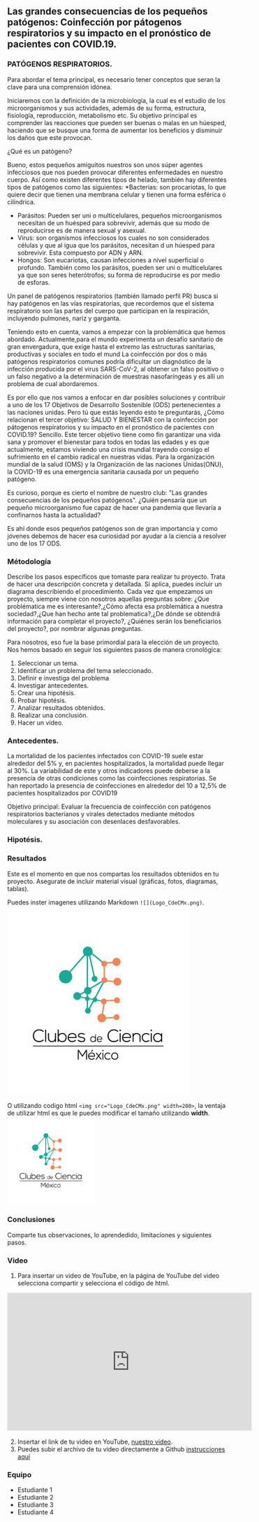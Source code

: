 ## Las grandes consecuencias de los pequeños patógenos:  Coinfección por pátogenos respiratorios y su impacto en el pronóstico de pacientes con COVID.19.



### PATÓGENOS RESPIRATORIOS.
Para abordar el tema principal, es necesario tener conceptos que seran la clave para una comprensión idónea.

Iniciaremos con la definición de la microbiología, la cual es el estudio de los microorganismos y sus actividades, además de su forma, estructura, fisiología, reproducción, metabolismo etc. Su objetivo principal es comprender las reacciones que pueden ser buenas o malas en un húesped, haciendo que  se busque una forma de aumentar los beneficios y disminuir los daños que este provocan.

¿Qué es un patógeno?


Bueno, estos pequeños amiguitos nuestros son unos súper agentes infecciosos que nos pueden provocar  diferentes enfermedades en nuestro cuerpo.
Así como existen diferentes tipos de helado, también hay diferentes tipos de patógenos como las siguientes:
*Bacterias: son procariotas, lo que quiere decir que tienen una membrana celular y  tienen una forma esférica o cilíndrica.
* Parásitos: Pueden ser uni o multicelulares, pequeños microorganismos necesitan de un huésped para sobrevivir, además que su modo de reproducirse es de manera sexual y asexual.
* Virus: son organismos infecciosos  los cuales no son considerados células y que al igua que los parásitos, necesitan d un húesped para sobrevivir. Esta compuesto por ADN y ARN.
* Hongos: Son eucariotas, causan infecciones a nivel superficial o profundo. También como los parásitos, pueden ser  uni o multicelulares ya que son seres heterótrofos; su forma de reproducirse es por medio de esforas.


Un panel de patógenos respiratorios (también llamado perfil PR) busca si hay patógenos en las vías respiratorias, que recordemos que el sistema respiratorio son  las partes del cuerpo que participan en la respiración, incluyendo pulmones, nariz y garganta.

Teniendo esto en cuenta, vamos a empezar con la problemática que hemos abordado.
Actualmente,para el mundo experimenta un desafío sanitario de gran envergadura, que exige hasta el extremo las estructuras sanitarias, productivas y sociales en todo el mund
La coinfección por dos o más patógenos respiratorios comunes podría dificultar un diagnóstico de la infección producida por el virus SARS-CoV-2, al obtener un falso positivo o un falso negativo a la determinación de muestras nasofaríngeas y es allí un problema de cual abordaremos.

Es por ello que nos vamos a enfocar en dar posibles soluciones y contribuir a uno de los 17 Objetivos de Desarrollo Sostenible (ODS) pertenecientes a las naciones unidas. Pero tú que estás leyendo esto te preguntarás, ¿Cómo relacionan el tercer objetivo: SALUD Y BIENESTAR con la coinfección por pátogenos respiratorios y su impacto en el pronóstico de pacientes con COVID.19? 
Sencillo. Este tercer objetivo tiene como fin garantizar una vida sana y promover el bienestar para todos en todas las edades y es que actualmente, estamos viviendo una crisis mundial trayendo consigo el sufrimiento en el cambio radical en nuestras vidas.
Para la organización mundial de la salud (OMS) y la Organización de las naciones Unidas(ONU), la COVID-19 es una emergencia sanitaria causada por un pequeño patógeno.


Es curioso, porque es cierto el nombre de nuestro club: "Las grandes consecuencias de los pequeños patógenos". 
¿Quién pensaría que un pequeño microorganismo fue capaz de hacer una pandemia que llevaría a confinarnos hasta la actualidad?

Es ahí donde esos pequeños patógenos son de gran importancia y como jóvenes debemos de hacer esa curiosidad por ayudar a la ciencia a resolver uno de los 17 ODS.


### Métodología

Describe los pasos específicos que tomaste para realizar tu proyecto. Trata de hacer una descripción concreta y detallada. Si aplica, puedes incluir un diagrama describiendo el procedimiento. 
Cada vez que empezamos un proyecto, siempre viene con nosotros aquellas preguntas sobre: ¿Que problématica me es interesante?,¿Cómo afecta esa problemática a nuestra sociedad?,¿Que han hecho ante tal problematica?,¿De dónde se obtendrá información para completar el proyecto?, ¿Quiénes serán los beneficiarios del proyecto?, por nombrar algunas preguntas.

Para nosotros, eso fue la base primordial para la elección de un proyecto.
Nos hemos basado en seguir los siguientes pasos de manera cronológica:
1. Seleccionar un tema.
2. Identificar un problema del tema seleccionado.
3. Definir e investiga del problema
4. Investigar antecedentes.
5. Crear una hipotésis.
6. Probar hipotésis.
7. Analizar resultados obtenidos.
8. Realizar una conclusión.
9. Hacer un vídeo.



### Antecedentes.
La mortalidad de los pacientes infectados con COVID-19 suele estar alrededor del 5% y, en pacientes hospitalizados, la mortalidad puede llegar al 30%. La variabilidad de este y otros indicadores puede deberse a la presencia de otras condiciones como las coinfecciones respiratorias. Se han reportado la presencia de coinfecciones en alrededor del 10 a 12,5% de pacientes hospitalizados por COVID19 

Objetivo principal: Evaluar la frecuencia de coinfección con patógenos respiratorios bacterianos y virales detectados mediante métodos moleculares y su asociación con desenlaces desfavorables.


### Hipotésis.





### Resultados

Este es el momento en que nos compartas los resultados obtenidos en tu proyecto. Asegurate de incluir material visual (gráficas, fotos, diagramas, tablas). 

Puedes inster imagenes utilizando Markdown `![](Logo_CdeCMx.png)`.

![](Logo_CdeCMx.png)

O utilizando codigo html `<img src="Logo_CdeCMx.png" width=200>`, la ventaja de utilizar html es que le puedes modificar el tamaño utilizando **width**.
<img src="Logo_CdeCMx.png" width=200>


### Conclusiones

Comparte tus observaciones, lo aprendedido, limitaciones y siguientes pasos. 

### Video
 1. Para insertar un video de YouTube, en la página de YouTube del video selecciona compartir y selecciona el código de html.
 <iframe width="560" height="315" src="https://www.youtube.com/embed/PLj1-CMNERM" title="YouTube video player" frameborder="0" allow="accelerometer; autoplay; clipboard-write; encrypted-media; gyroscope; picture-in-picture" allowfullscreen></iframe>
 
 2. Insertar el link de tu video en YouTube, [nuestro video](https://youtu.be/rmXvlBPq24Q).
 4. Puedes subir el archivo de tu video directamente a Github [instrucciones aquí](https://stackoverflow.com/questions/4279611/how-to-embed-a-video-into-github-readme-md)
 
### Equipo

* Estudiante 1
* Estudiante 2
* Estudiante 3
* Estudiante 4

